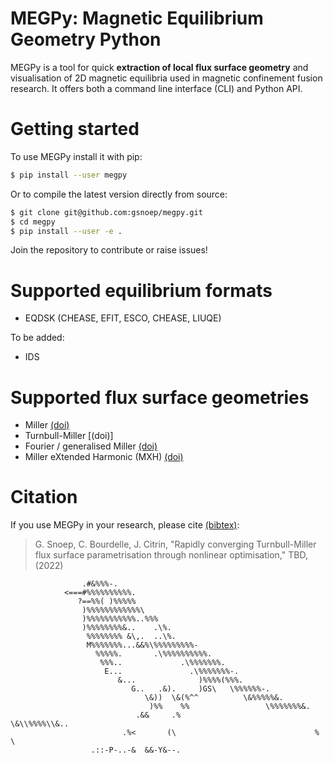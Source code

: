 # MEGPy: Magnetic Equilibrium Geometry Python
MEGPy is a tool for quick **extraction of local flux surface geometry** and visualisation of 2D magnetic equilibria used in magnetic confinement fusion research.
It offers both a command line interface (CLI) and Python API.

# Getting started
To use MEGPy install it with pip:

```bash
$ pip install --user megpy
```

Or to compile the latest version directly from source:
```bash
$ git clone git@github.com:gsnoep/megpy.git
$ cd megpy
$ pip install --user -e .
```

Join the repository to contribute or raise issues!

# Supported equilibrium formats
- EQDSK (CHEASE, EFIT, ESCO, CHEASE, LIUQE)

To be added:
- IDS

# Supported flux surface geometries
- Miller [(doi)]()
- Turnbull-Miller [(doi)]
- Fourier / generalised Miller [(doi)]()
- Miller eXtended Harmonic (MXH) [(doi)]()

# Citation
If you use MEGPy in your research, please cite [(bibtex)](https://www.github.com/FusionKit/megpy/citation.bib):
>G. Snoep, C. Bourdelle, J. Citrin, "Rapidly converging Turnbull-Miller flux surface parametrisation through nonlinear optimisation," TBD, (2022)


                    .#&%%%-.
                <===#%%%%%%%%%%.
                   ?==%%( )%%%%%
                    )%%%%%%%%%%%%\
                    )%%%%%%%%%%%..%%%
                    )%%%%%%%%&..    .\%.
                     %%%%%%%% &\,.  ..\%.
                     M%%%%%%%...&&%\%%%%%%%%%-
                       %%%%%.       .\%%%%%%%%%%.
                        %%%..             .\%%%%%%%.
                         E...               .\%%%%%%%-.
                            &...              )%%%%(%%%.
                               G..   .&).     )GS\   \%%%%%%-.
                                  \&))  \&(%^^          \&%%%%%&.
                                   )%%    %%                 \%%%%%%%&.
                                .&&     .%                        \&\\%%%%\\&..
                             .%<       (\                               %    \
                      .::-P-..-&  &&-Y&--.
